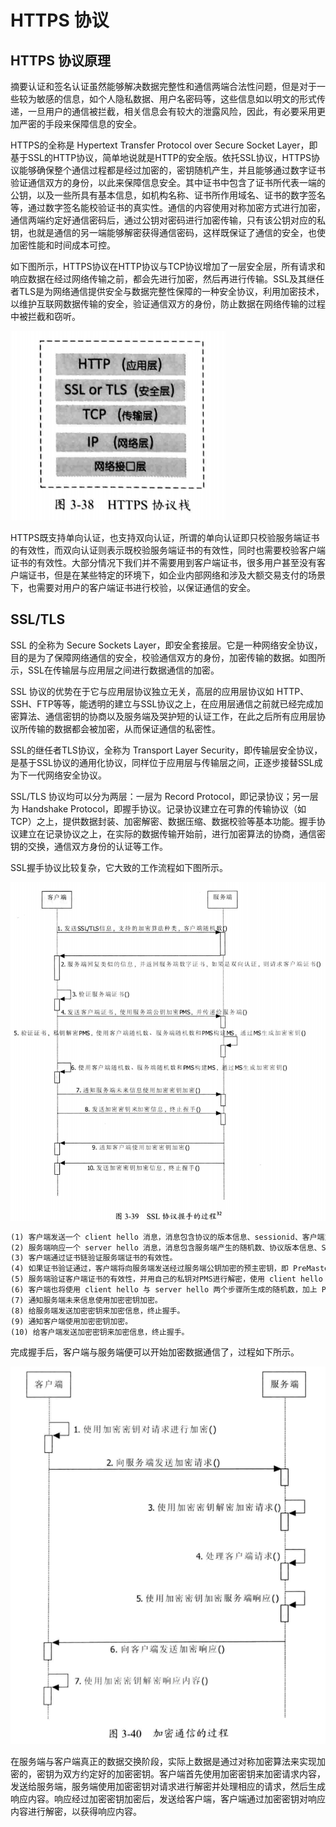 # HTTPS 协议

## HTTPS 协议原理

摘要认证和签名认证虽然能够解决数据完整性和通信两端合法性问题，但是对于一些较为敏感的信息，如个人隐私数据、用户名密码等，这些信息如以明文的形式传递，一旦用户的通信被拦截，相关信息会有较大的泄露风险，因此，有必要采用更加严密的手段来保障信息的安全。

HTTPS的全称是 Hypertext Transfer Protocol over Secure Socket Layer，即基于SSL的HTTP协议，简单地说就是HTTP的安全版。依托SSL协议，HTTPS协议能够确保整个通信过程都是经过加密的，密钥随机产生，并且能够通过数字证书验证通信双方的身份，以此来保障信息安全。其中证书中包含了证书所代表一端的公钥，以及一些所具有基本信息，如机构名称、证书所作用域名、证书的数字签名等，通过数字签名能校验证书的真实性。通信的内容使用对称加密方式进行加密，通信两端约定好通信密码后，通过公钥对密码进行加密传输，只有该公钥对应的私钥，也就是通信的另一端能够解密获得通信密码，这样既保证了通信的安全，也使加密性能和时间成本可控。

如下图所示，HTTPS协议在HTTP协议与TCP协议增加了一层安全层，所有请求和响应数据在经过网络传输之前，都会先进行加密，然后再进行传输。SSL及其继任者TLS是为网络通信提供安全与数据完整性保障的一种安全协议，利用加密技术，以维护互联网数据传输的安全，验证通信双方的身份，防止数据在网络传输的过程中被拦截和窃听。

![Image text](https://github.com/yuanhaoz/SecurityDemo/blob/develop/src/main/java/com/zyh/HTTPS协议/HTTPS1.png)

HTTPS既支持单向认证，也支持双向认证，所谓的单向认证即只校验服务端证书的有效性，而双向认证则表示既校验服务端证书的有效性，同时也需要校验客户端证书的有效性。大部分情况下我们并不需要用到客户端证书，很多用户甚至没有客户端证书，但是在某些特定的环境下，如企业内部网络和涉及大额交易支付的场景下，也需要对用户的客户端证书进行校验，以保证通信的安全。

## SSL/TLS

SSL 的全称为 Secure Sockets Layer，即安全套接层。它是一种网络安全协议，目的是为了保障网络通信的安全，校验通信双方的身份，加密传输的数据。如图所示，SSL在传输层与应用层之间进行数据通信的加密。

SSL 协议的优势在于它与应用层协议独立无关，高层的应用层协议如 HTTP、SSH、FTP等等，能透明的建立与SSL协议之上，在应用层通信之前就已经完成加密算法、通信密钥的协商以及服务端及哭护短的认证工作，在此之后所有应用层协议所传输的数据都会被加密，从而保证通信的私密性。

SSL的继任者TLS协议，全称为 Transport Layer Security，即传输层安全协议，是基于SSL协议的通用化协议，同样位于应用层与传输层之间，正逐步接替SSL成为下一代网络安全协议。

SSL/TLS 协议均可以分为两层：一层为 Record Protocol，即记录协议；另一层为 Handshake Protocol，即握手协议。记录协议建立在可靠的传输协议（如TCP）之上，提供数据封装、加密解密、数据压缩、数据校验等基本功能。握手协议建立在记录协议之上，在实际的数据传输开始前，进行加密算法的协商，通信密钥的交换，通信双方身份的认证等工作。

SSL握手协议比较复杂，它大致的工作流程如下图所示。

![Image text](https://github.com/yuanhaoz/SecurityDemo/blob/develop/src/main/java/com/zyh/HTTPS协议/HTTPS2.png)

```markdown
(1) 客户端发送一个 client hello 消息，消息包含协议的版本信息、sessionid、客户端支持的加密算法、压缩算法等信息，并且还包含客户端产生的随机数。
(2) 服务端响应一个 server hello 消息，消息包含服务端产生的随机数、协议版本信息、Sessionid、压缩算法信息，还包含有服务端数字证书。如果服务端配置的是双向认证，那么服务端请求客户端证书。
(3) 客户端通过证书链验证服务端证书的有效性。
(4) 如果证书验证通过，客户端将向服务端发送经过服务端公钥加密的预主密钥，即 PreMaster Secret（PMS）。假如服务端在上一个步骤请求了客户端证书，客户端会将客户端证书发送给服务端进行校验。
(5) 服务端验证客户端证书的有效性，并用自己的私钥对PMS进行解密，使用 client hello 与 server hello 两个步骤所生成的随机数，加上解密的 PMS 来生成主密钥，即 Master Secret（MS），然后通过 MS 生成加密密钥。
(6) 客户端也将使用 client hello 与 server hello 两个步骤所生成的随机数，加上 PMS 来生成 MS，然后通过 MS 来生成加密密钥。
(7) 通知服务端未来信息使用加密密钥加密。
(8) 给服务端发送加密密钥来加密信息，终止握手。
(9) 通知客户端使用加密密钥加密。
(10) 给客户端发送加密密钥来加密信息，终止握手。
```

完成握手后，客户端与服务端便可以开始加密数据通信了，过程如下所示。

![Image text](https://github.com/yuanhaoz/SecurityDemo/blob/develop/src/main/java/com/zyh/HTTPS协议/HTTPS3.png)

在服务端与客户端真正的数据交换阶段，实际上数据是通过对称加密算法来实现加密的，密钥为双方约定好的加密密钥。客户端首先使用加密密钥来加密请求内容，发送给服务端，服务端使用加密密钥对请求进行解密并处理相应的请求，然后生成响应内容。响应经过加密密钥加密后，发送给客户端，客户端通过加密密钥对响应内容进行解密，以获得响应内容。